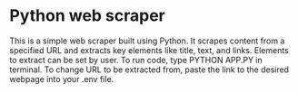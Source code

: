 # Python web scraper
This is a simple web scraper built using Python. It scrapes content from a specified URL and extracts key elements like title, text, and links. Elements to extract can be set by user.
To run code, type PYTHON APP.PY in terminal. To change URL to be extracted from, paste the link to the desired webpage into your .env file.
